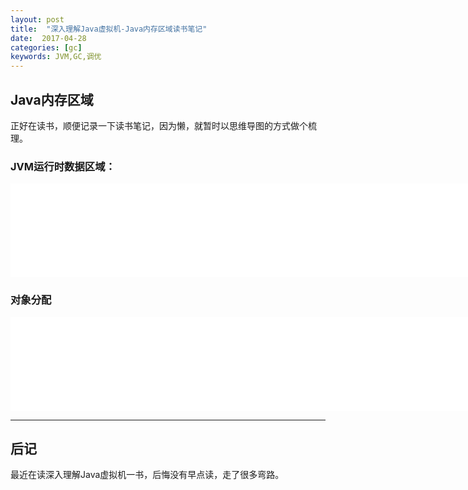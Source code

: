 ```yaml
---
layout: post
title:  "深入理解Java虚拟机-Java内存区域读书笔记"
date:  2017-04-28
categories: [gc]
keywords: JVM,GC,调优
---
```


## Java内存区域
正好在读书，顺便记录一下读书笔记，因为懒，就暂时以思维导图的方式做个梳理。

### JVM运行时数据区域：

<center class="full-image"><embed src="doc/timg.jpg"></center>

<center class="full-image"><embed src="doc/数据区域.svg" width="1300"></center>

### 对象分配
<center class="full-image"><embed src="doc/对象.svg" width="1300"></center>



---

## 后记
最近在读深入理解Java虚拟机一书，后悔没有早点读，走了很多弯路。